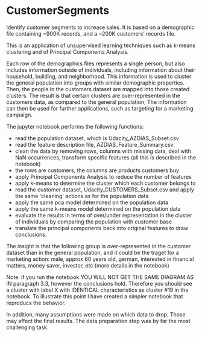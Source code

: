 # CustomerSegments
Identify customer segments to increase sales. It is based on a demographic file containing ~900K records, and a ~200K customers’ records file.

This is an application of unsupervised learning techniques such as k-means clustering and of Principal Components Analysis. 

Each row of the demographics files represents a single person, but also includes information outside of individuals, including information about their household, building, and neighborhood. This information is used to cluster the general population into groups with similar demographic properties. Then, the people in the customers dataset are mapped into those created clusters. The result is that certain clusters are over-represented in the customers data, as compared to the general population; The information can then be used for further applications, such as targeting for a marketing campaign.

The jupyter notebook performs the following functions:

- read the population dataset, which is Udacity_AZDIAS_Subset.csv
- read the feature description file, AZDIAS_Feature_Summary.csv
- clean the data by removing rows, columns with missing data, deal with NaN occurrences, transform specific features (all this is described in the notebook)
- the rows are customers, the columns are products customers buy
- apply Principal Components Analysis to reduce the number of features
- apply k-means to determine the cluster which each customer belongs to
- read the customer dataset, Udacity_CUSTOMERS_Subset.csv and apply the same 'cleaning' actions as for the population data
- apply the same pca model determined on the population data
- apply the same k-means model determined on the population data
- evaluate the results in terms of over/under representation in the cluster of individuals by comparing the population with customer base
- translate the principal components back into original features to draw conclusions.

The insight is that the following group is over-represented in the customer dataset than in the general population, and it could be the traget for a marketing action:
male, approx 60 years old, german, interested in financial matters, money saver, investor, etc (more details in the notebook)

Note: if you run the notebook YOU WILL NOT GET THE SAME DIAGRAM AS IN paragraph 3.3, however the conclusions hold. 
Therefore you should see a cluster with label X with IDENTICAL characteristics as cluster #19 in the notebook.
To illustrate this point I have created a simpler notebook that reproducs the behavior.

In addition, many assumptions were made on which data to drop. Those may affect the final results. The data preparation step was by far the most challenging task.
